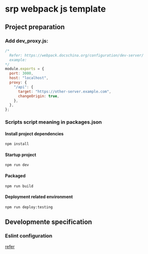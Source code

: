 # srp webpack js template

## Project preparation

### Add dev_proxy.js:

```js
/* 
  Refer: https://webpack.docschina.org/configuration/dev-server/
  example:
*/
module.exports = {
  port: 3000,
  host: "localhost",
  proxy: {
    "/api": {
      target: "https://other-server.example.com",
      changeOrigin: true,
    },
  },
};
```

### Scripts script meaning in packages.json

#### Install project dependencies

```shell
npm install
```

#### Startup project

```shell
npm run dev
```

#### Packaged

```shell
npm run build
```

#### Deployment related environment

```shell
npm run deploy:testing
```

## Developmente specification

### Eslint configuration

[refer](https://eslint.bootcss.com/docs/user-guide/configuring)
